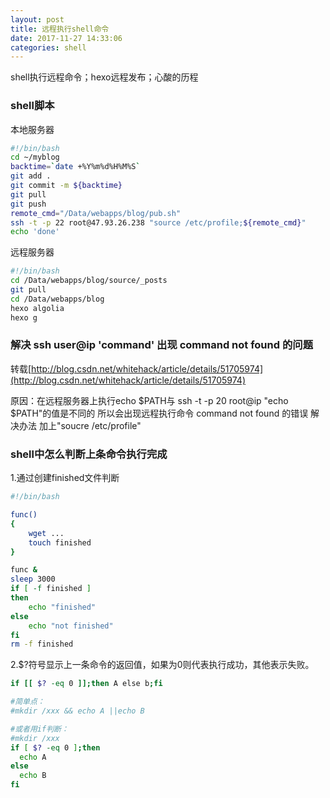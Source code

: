 ```yaml
---
layout: post
title: 远程执行shell命令
date: 2017-11-27 14:33:06
categories: shell
---
```


shell执行远程命令；hexo远程发布；心酸的历程
<!-- excerpt -->
<!-- toc -->
### shell脚本

本地服务器
```bash
#!/bin/bash
cd ~/myblog
backtime=`date +%Y%m%d%H%M%S`
git add .
git commit -m ${backtime}
git pull
git push
remote_cmd="/Data/webapps/blog/pub.sh"
ssh -t -p 22 root@47.93.26.238 "source /etc/profile;${remote_cmd}"
echo 'done'
```

远程服务器
```bash
#!/bin/bash
cd /Data/webapps/blog/source/_posts
git pull
cd /Data/webapps/blog
hexo algolia
hexo g
```

### 解决 ssh user@ip 'command' 出现 command not found 的问题
转载[http://blog.csdn.net/whitehack/article/details/51705974](http://blog.csdn.net/whitehack/article/details/51705974)


原因：在远程服务器上执行echo $PATH与 ssh -t -p 20 root@ip "echo $PATH"的值是不同的
      所以会出现远程执行命令 command not found 的错误
解决办法 加上"soucre /etc/profile"


### shell中怎么判断上条命令执行完成
1.通过创建finished文件判断
```bash
#!/bin/bash

func()
{
    wget ...
    touch finished
}

func &
sleep 3000
if [ -f finished ]
then
    echo "finished"
else
    echo "not finished"
fi
rm -f finished
```

2.$?符号显示上一条命令的返回值，如果为0则代表执行成功，其他表示失败。
```bash
if [[ $? -eq 0 ]];then A else b;fi

#简单点：
#mkdir /xxx && echo A ||echo B

#或者用if判断：
#mkdir /xxx
if [ $? -eq 0 ];then
  echo A
else
  echo B
fi
 ```



